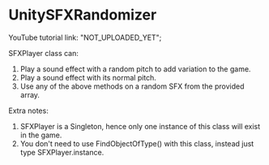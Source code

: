 # UnitySFXRandomizer

YouTube tutorial link: "NOT_UPLOADED_YET";

SFXPlayer class can:
1. Play a sound effect with a random pitch to add variation to the game.
2. Play a sound effect with its normal pitch.
3. Use any of the above methods on a random SFX from the provided array.

Extra notes:
1. SFXPlayer is a Singleton, hence only one instance of this class will exist in the game.
2. You don't need to use FindObjectOfType<SFXPlayer>() with this class, instead just type SFXPlayer.instance.